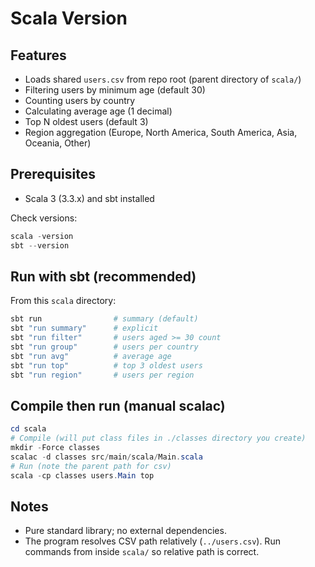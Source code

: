 # Scala Version

## Features
- Loads shared `users.csv` from repo root (parent directory of `scala/`)
- Filtering users by minimum age (default 30)
- Counting users by country
- Calculating average age (1 decimal)
- Top N oldest users (default 3)
- Region aggregation (Europe, North America, South America, Asia, Oceania, Other)

## Prerequisites
- Scala 3 (3.3.x) and sbt installed

Check versions:
```powershell
scala -version
sbt --version
```

## Run with sbt (recommended)
From this `scala` directory:
```powershell
sbt run                # summary (default)
sbt "run summary"      # explicit
sbt "run filter"       # users aged >= 30 count
sbt "run group"        # users per country
sbt "run avg"          # average age
sbt "run top"          # top 3 oldest users
sbt "run region"       # users per region
```

## Compile then run (manual scalac)
```powershell
cd scala
# Compile (will put class files in ./classes directory you create)
mkdir -Force classes
scalac -d classes src/main/scala/Main.scala
# Run (note the parent path for csv)
scala -cp classes users.Main top
```

## Notes
- Pure standard library; no external dependencies.
- The program resolves CSV path relatively (`../users.csv`). Run commands from inside `scala/` so relative path is correct.
